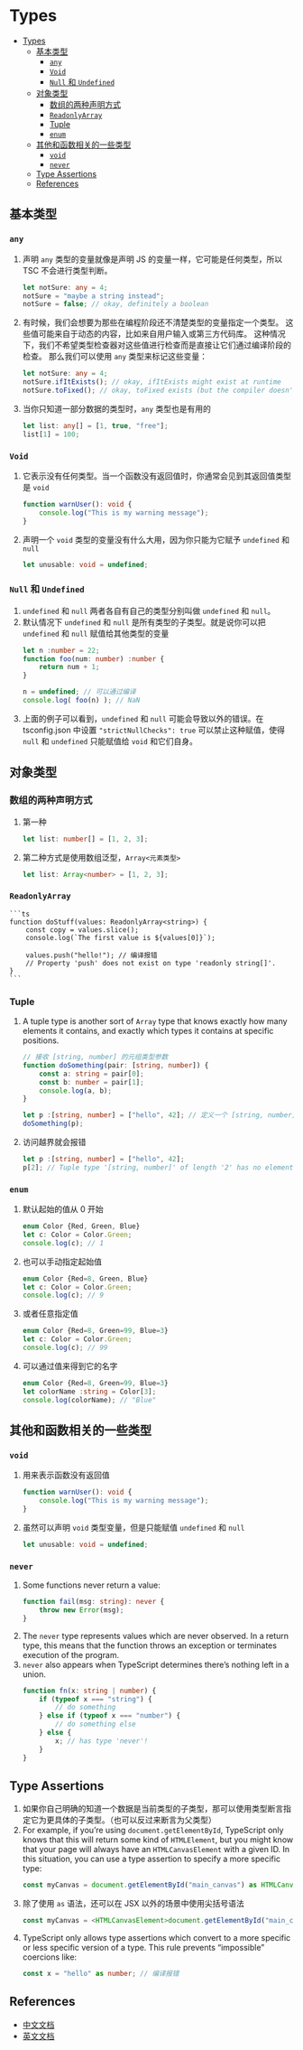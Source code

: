 # Types


<!-- TOC -->

- [Types](#types)
    - [基本类型](#基本类型)
        - [`any`](#any)
        - [`Void`](#void)
        - [`Null` 和 `Undefined`](#null-和-undefined)
    - [对象类型](#对象类型)
        - [数组的两种声明方式](#数组的两种声明方式)
        - [`ReadonlyArray`](#readonlyarray)
        - [Tuple](#tuple)
        - [`enum`](#enum)
    - [其他和函数相关的一些类型](#其他和函数相关的一些类型)
        - [`void`](#void)
        - [`never`](#never)
    - [Type Assertions](#type-assertions)
    - [References](#references)

<!-- /TOC -->

## 基本类型
### `any`
1. 声明 `any` 类型的变量就像是声明 JS 的变量一样，它可能是任何类型，所以 TSC 不会进行类型判断。
    ```ts
    let notSure: any = 4;
    notSure = "maybe a string instead";
    notSure = false; // okay, definitely a boolean
    ```
2. 有时候，我们会想要为那些在编程阶段还不清楚类型的变量指定一个类型。 这些值可能来自于动态的内容，比如来自用户输入或第三方代码库。 这种情况下，我们不希望类型检查器对这些值进行检查而是直接让它们通过编译阶段的检查。 那么我们可以使用 `any` 类型来标记这些变量：
    ```ts
    let notSure: any = 4;
    notSure.ifItExists(); // okay, ifItExists might exist at runtime
    notSure.toFixed(); // okay, toFixed exists (but the compiler doesn't check)
    ```
3. 当你只知道一部分数据的类型时，`any` 类型也是有用的
    ```ts
    let list: any[] = [1, true, "free"];
    list[1] = 100;
    ```

### `Void`
1. 它表示没有任何类型。当一个函数没有返回值时，你通常会见到其返回值类型是 `void`
    ```ts
    function warnUser(): void {
        console.log("This is my warning message");
    }
    ```
2. 声明一个 `void` 类型的变量没有什么大用，因为你只能为它赋予 `undefined` 和 `null`
    ```ts
    let unusable: void = undefined;
    ```
    
### `Null` 和 `Undefined`
1. `undefined` 和 `null` 两者各自有自己的类型分别叫做 `undefined` 和 `null`。
2. 默认情况下 `undefined` 和 `null` 是所有类型的子类型。就是说你可以把 `undefined` 和 `null` 赋值给其他类型的变量
    ```ts
    let n :number = 22;
    function foo(num: number) :number {
        return num + 1;
    }

    n = undefined; // 可以通过编译
    console.log( foo(n) ); // NaN
    ```
3. 上面的例子可以看到，`undefined` 和 `null` 可能会导致以外的错误。在 tsconfig.json 中设置
`"strictNullChecks": true` 可以禁止这种赋值，使得 `null` 和 `undefined` 只能赋值给 `void` 和它们自身。

    
## 对象类型
### 数组的两种声明方式
1. 第一种
    ```ts
    let list: number[] = [1, 2, 3];
    ```
2. 第二种方式是使用数组泛型，`Array<元素类型>`
    ```ts
    let list: Array<number> = [1, 2, 3];
    ```

### `ReadonlyArray`
    ```ts
    function doStuff(values: ReadonlyArray<string>) {
        const copy = values.slice();
        console.log(`The first value is ${values[0]}`);
    
        values.push("hello!"); // 编译报错
        // Property 'push' does not exist on type 'readonly string[]'.
    }   
    ```

### Tuple
1. A tuple type is another sort of `Array` type that knows exactly how many elements it contains, and exactly which types it contains at specific positions.
    ```ts
    // 接收 [string, number] 的元组类型参数
    function doSomething(pair: [string, number]) {
        const a: string = pair[0];
        const b: number = pair[1];
        console.log(a, b);
    }

    let p :[string, number] = ["hello", 42]; // 定义一个 [string, number] 的元组类型变量
    doSomething(p);
    ```
2. 访问越界就会报错
    ```ts
    let p :[string, number] = ["hello", 42];
    p[2]; // Tuple type '[string, number]' of length '2' has no element at index '2'.
    ```

### `enum`
1. 默认起始的值从 0 开始
    ```ts
    enum Color {Red, Green, Blue}
    let c: Color = Color.Green;
    console.log(c); // 1
    ```
2. 也可以手动指定起始值
    ```ts
    enum Color {Red=8, Green, Blue}
    let c: Color = Color.Green;
    console.log(c); // 9
    ```
3. 或者任意指定值
    ```ts
    enum Color {Red=8, Green=99, Blue=3}
    let c: Color = Color.Green;
    console.log(c); // 99
    ```
4. 可以通过值来得到它的名字
    ```ts
    enum Color {Red=8, Green=99, Blue=3}
    let colorName :string = Color[3];
    console.log(colorName); // "Blue"
    ```


## 其他和函数相关的一些类型
### `void`
1. 用来表示函数没有返回值
    ```ts
    function warnUser(): void {
        console.log("This is my warning message");
    }
    ```
2. 虽然可以声明 `void` 类型变量，但是只能赋值 `undefined` 和 `null`
    ```ts
    let unusable: void = undefined;
    ```

### `never`
1. Some functions never return a value:
    ```ts
    function fail(msg: string): never {
        throw new Error(msg);
    }
    ```
2. The `never` type represents values which are never observed. In a return type, this means that the function throws an exception or terminates execution of the program.
3. `never` also appears when TypeScript determines there’s nothing left in a union.
    ```ts
    function fn(x: string | number) {
        if (typeof x === "string") {
            // do something
        } else if (typeof x === "number") {
            // do something else
        } else {
            x; // has type 'never'!
        }
    }
    ```


## Type Assertions
1. 如果你自己明确的知道一个数据是当前类型的子类型，那可以使用类型断言指定它为更具体的子类型。（也可以反过来断言为父类型）
2. For example, if you’re using `document.getElementById`, TypeScript only knows that this will return some kind of `HTMLElement`, but you might know that your page will always have an `HTMLCanvasElement` with a given ID. In this situation, you can use a type assertion to specify a more specific type:
    ```ts
    const myCanvas = document.getElementById("main_canvas") as HTMLCanvasElement;
    ```
3. 除了使用 `as` 语法，还可以在 JSX 以外的场景中使用尖括号语法 
    ```ts
    const myCanvas = <HTMLCanvasElement>document.getElementById("main_canvas");
    ```
4. TypeScript only allows type assertions which convert to a more specific or less specific version of a type. This rule prevents “impossible” coercions like:
    ```ts
    const x = "hello" as number; // 编译报错
    ```


## References
* [中文文档](https://www.tslang.cn/docs/handbook/basic-types.html)
* [英文文档](https://www.typescriptlang.org/docs/handbook/2/everyday-types.html)
